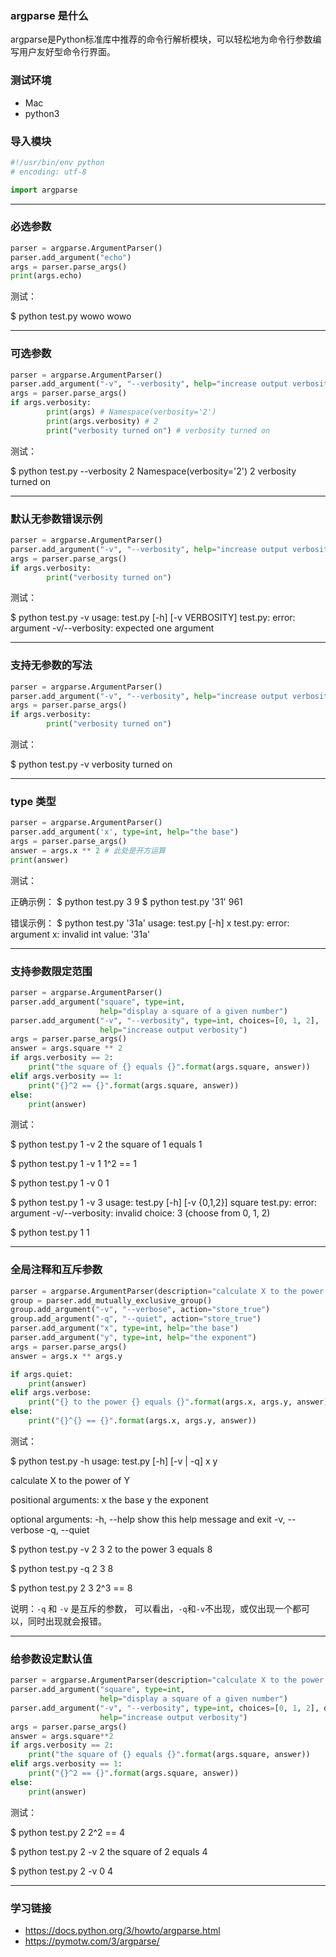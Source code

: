 ### argparse 是什么

argparse是Python标准库中推荐的命令行解析模块，可以轻松地为命令行参数编写用户友好型命令行界面。

### 测试环境

- Mac
- python3

### 导入模块
```python
#!/usr/bin/env python
# encoding: utf-8

import argparse
```

---

### 必选参数

```python
parser = argparse.ArgumentParser()
parser.add_argument("echo")
args = parser.parse_args()
print(args.echo)
```

测试：


$ python test.py wowo
wowo

---

### 可选参数

```python
parser = argparse.ArgumentParser()
parser.add_argument("-v", "--verbosity", help="increase output verbosity")
args = parser.parse_args()
if args.verbosity:
        print(args) # Namespace(verbosity='2')
        print(args.verbosity) # 2
        print("verbosity turned on") # verbosity turned on
```

测试：


$ python test.py --verbosity 2
Namespace(verbosity='2')
2
verbosity turned on

---

### 默认无参数错误示例

```python
parser = argparse.ArgumentParser()
parser.add_argument("-v", "--verbosity", help="increase output verbosity")
args = parser.parse_args()
if args.verbosity:
        print("verbosity turned on")
```

测试：

$ python test.py -v
usage: test.py [-h] [-v VERBOSITY]
test.py: error: argument -v/--verbosity: expected one argument

---

### 支持无参数的写法

```python
parser = argparse.ArgumentParser()
parser.add_argument("-v", "--verbosity", help="increase output verbosity", action="store_true")
args = parser.parse_args()
if args.verbosity:
        print("verbosity turned on")
```

测试：

$ python test.py -v
verbosity turned on

---

### type 类型

```python
parser = argparse.ArgumentParser()
parser.add_argument('x', type=int, help="the base")
args = parser.parse_args()
answer = args.x ** 2 # 此处是开方运算
print(answer)
```

测试：

正确示例：
$ python test.py 3
9
$ python test.py '31'
961

错误示例：
$ python test.py '31a'
usage: test.py [-h] x
test.py: error: argument x: invalid int value: '31a'

---

### 支持参数限定范围

```python
parser = argparse.ArgumentParser()
parser.add_argument("square", type=int,
                    help="display a square of a given number")
parser.add_argument("-v", "--verbosity", type=int, choices=[0, 1, 2],
                    help="increase output verbosity")
args = parser.parse_args()
answer = args.square ** 2
if args.verbosity == 2:
    print("the square of {} equals {}".format(args.square, answer))
elif args.verbosity == 1:
    print("{}^2 == {}".format(args.square, answer))
else:
    print(answer)
```

测试：

$ python test.py 1 -v 2
the square of 1 equals 1

$ python test.py 1 -v 1
1^2 == 1

$ python test.py 1 -v 0
1

$ python test.py 1 -v 3
usage: test.py [-h] [-v {0,1,2}] square
test.py: error: argument -v/--verbosity: invalid choice: 3 (choose from 0, 1, 2)

$ python test.py 1
1

---

### 全局注释和互斥参数

```python
parser = argparse.ArgumentParser(description="calculate X to the power of Y")
group = parser.add_mutually_exclusive_group()
group.add_argument("-v", "--verbose", action="store_true")
group.add_argument("-q", "--quiet", action="store_true")
parser.add_argument("x", type=int, help="the base")
parser.add_argument("y", type=int, help="the exponent")
args = parser.parse_args()
answer = args.x ** args.y

if args.quiet:
    print(answer)
elif args.verbose:
    print("{} to the power {} equals {}".format(args.x, args.y, answer))
else:
    print("{}^{} == {}".format(args.x, args.y, answer))
```

测试：

$ python test.py -h
usage: test.py [-h] [-v | -q] x y

 calculate X to the power of Y

positional arguments:
  x              the base
  y              the exponent

optional arguments:
  -h, --help     show this help message and exit
  -v, --verbose
  -q, --quiet

$ python test.py -v 2 3
2 to the power 3 equals 8

$ python test.py -q 2 3
8

$ python test.py 2 3
2^3 == 8

说明：`-q` 和 `-v` 是互斥的参数， 可以看出，`-q`和`-v`不出现，或仅出现一个都可以，同时出现就会报错。

---

### 给参数设定默认值

```python
parser = argparse.ArgumentParser(description="calculate X to the power of Y")
parser.add_argument("square", type=int,
                    help="display a square of a given number")
parser.add_argument("-v", "--verbosity", type=int, choices=[0, 1, 2], default=1,
                    help="increase output verbosity")
args = parser.parse_args()
answer = args.square**2
if args.verbosity == 2:
    print("the square of {} equals {}".format(args.square, answer))
elif args.verbosity == 1:
    print("{}^2 == {}".format(args.square, answer))
else:
    print(answer)
```

测试：

$ python test.py 2
2^2 == 4

$ python test.py 2 -v 2
the square of 2 equals 4

$ python test.py 2 -v 0
4

---

### 学习链接

- https://docs.python.org/3/howto/argparse.html
- https://pymotw.com/3/argparse/